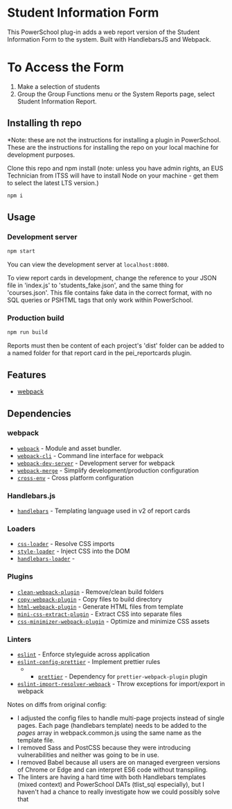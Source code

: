# Student Information Form
This PowerSchool plug-in adds a web report version of the Student Information Form to the system. Built with HandlebarsJS and Webpack.

# To Access the Form
1. Make a selection of students
2. Group the Group Functions menu or the System Reports page, select Student Information Report.

## Installing th repo
*Note: these are not the instructions for installing a plugin in PowerSchool. These are the instructions for installing the repo on your local machine for development purposes.

Clone this repo and npm install (note: unless you have admin rights, an EUS Technician from ITSS will have to install Node on your machine - get them to select the latest LTS version.)

```bash
npm i
```

## Usage

### Development server

```bash
npm start
```

You can view the development server at `localhost:8080`.

To view report cards in development, change the reference to your JSON file in 'index.js' to 'students_fake.json', and the same thing for 'courses.json'. This file contains fake data in the correct format, with no SQL queries or PSHTML tags that only work within PowerSchool. 

### Production build

```bash
npm run build
```

Reports must then be content of each project's 'dist' folder can be added to a named folder for that report card in the pei_reportcards plugin.

## Features

- [webpack](https://webpack.js.org/)

## Dependencies

### webpack
- [`webpack`](https://github.com/webpack/webpack) - Module and asset bundler.
- [`webpack-cli`](https://github.com/webpack/webpack-cli) - Command line interface for webpack
- [`webpack-dev-server`](https://github.com/webpack/webpack-dev-server) - Development server for webpack
- [`webpack-merge`](https://github.com/survivejs/webpack-merge) - Simplify development/production configuration
- [`cross-env`](https://github.com/kentcdodds/cross-env) - Cross platform configuration

### Handlebars.js
- [`handlebars`](https://www.npmjs.com/package/handlebars) - Templating language used in v2 of report cards

### Loaders
- [`css-loader`](https://webpack.js.org/loaders/css-loader/) - Resolve CSS imports
- [`style-loader`](https://webpack.js.org/loaders/style-loader/) - Inject CSS into the DOM
- [`handlebars-loader`](https://webpack.js.org/loaders/handlebars-loader) -

### Plugins
- [`clean-webpack-plugin`](https://github.com/johnagan/clean-webpack-plugin) - Remove/clean build folders
- [`copy-webpack-plugin`](https://github.com/webpack-contrib/copy-webpack-plugin) - Copy files to build directory
- [`html-webpack-plugin`](https://github.com/jantimon/html-webpack-plugin) - Generate HTML files from template
- [`mini-css-extract-plugin`](https://github.com/webpack-contrib/mini-css-extract-plugin) - Extract CSS into separate files
- [`css-minimizer-webpack-plugin`](https://webpack.js.org/plugins/css-minimizer-webpack-plugin/) - Optimize and minimize CSS assets

### Linters
- [`eslint`](https://github.com/eslint/eslint) - Enforce styleguide across application
- [`eslint-config-prettier`](https://github.com/prettier/eslint-config-prettier) - Implement prettier rules
  - - [`prettier`](https://github.com/prettier/prettier) - Dependency for `prettier-webpack-plugin` plugin
- [`eslint-import-resolver-webpack`](https://github.com/benmosher/eslint-plugin-import/tree/master/resolvers/webpack) - Throw exceptions for import/export in webpack

Notes on diffs from original config: 
- I adjusted the config files to handle multi-page projects instead of single pages. Each page (handlebars template) needs to be added to the *pages* array in webpack.common.js using the same name as the template file.
- I removed Sass and PostCSS because they were introducing vulnerabilities and neither was going to be in use. 
- I removed Babel because all users are on managed evergreen versions of Chrome or Edge and can interpret ES6 code without transpiling.
- The linters are having a hard time with both Handlebars templates (mixed context) and PowerSchool DATs (tlist_sql especially), but I haven't had a chance to really investigate how we could possibly solve that